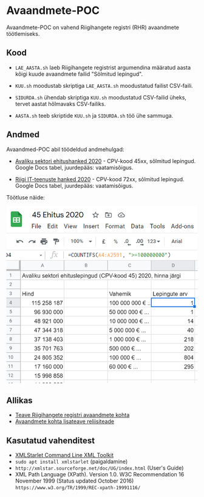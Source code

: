# Avaandmete-POC

Avaandmete-POC on vahend Riigihangete registri (RHR) avaandmete töötlemiseks.

## Kood

- `LAE_AASTA.sh` laeb Riigihangete registrist argumendina määratud aasta kõigi
kuude avaandmete failid "Sõlmitud lepingud".

- `KUU.sh` moodustab skriptiga `LAE_AASTA.sh` moodustatud failist CSV-faili.

- `SIDURDA.sh` ühendab skriptiga `KUU.sh` moodustatud CSV-failid üheks, tervet
aastat hõlmavaks CSV-failiks.

- `AASTA.sh` teeb skriptide `KUU.sh` ja `SIDURDA.sh` töö ühe sammuga.

## Andmed

Avaandmed-POC abil töödeldud andmehulgad:

- [Avaliku sektori ehitushanked 2020](https://docs.google.com/spreadsheets/d/1Ajj3IH5GMpa12wEFf53G62xtkWT0__N8fv3bMXF_O54/edit?usp=sharing) - CPV-kood 45xx,
sõlmitud lepingud. Google Docs tabel, juurdepääs: vaatamisõigus.

- [Riigi IT-teenuste hanked 2020](https://docs.google.com/spreadsheets/d/199FBDvMDKyIWTbPbE8EPhr5sHBfRtZufusevGoyIyxU/edit?usp=sharing) - CPV-kood 72xx,
sõlmitud lepingud. Google Docs tabel, juurdepääs: vaatamisõigus.

Töötluse näide:

![](img/KUVA_01.png)

## Allikas

- [Teave Riigihangete registri avaandmete kohta](https://riigihanked.riik.ee/rhr-web/#/open-data)
- [Avaandmete kohta lisateave reliisiteade](https://www.rahandusministeerium.ee/sites/default/files/erhri_versioon_4.6_tootes_12.08.2020.pdf)

## Kasutatud vahenditest

- [XMLStarlet Command Line XML Toolkit](http://xmlstar.sourceforge.net/overview.php)
- `sudo apt install xmlstarlet`  (paigaldamine)
- `http://xmlstar.sourceforge.net/doc/UG/index.html`  (User's Guide)
- XML Path Language (XPath). Version 1.0. W3C Recommendation 16 November 1999 (Status updated October 2016) `https://www.w3.org/TR/1999/REC-xpath-19991116/` 

